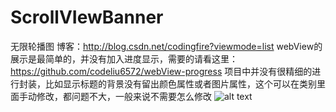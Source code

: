 # ScrollVIewBanner
无限轮播图
博客：http://blog.csdn.net/codingfire?viewmode=list
webView的展示是最简单的，并没有加入进度显示，需要的请看这里：https://github.com/codeliu6572/webView-progress
项目中并没有很精细的进行封装，比如显示标题的背景没有留出颜色属性或者图片属性，这个可以在类别里面手动修改，都问题不大，一般来说不需要怎么修改
<img src="/ScrollVIewBanner/无限轮播/1.gif" alt="alt text" title="Title" />
